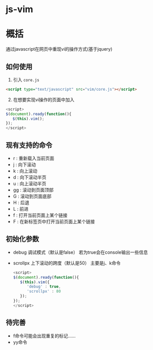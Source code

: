 js-vim
======

# 概括

通过javascript在网页中重现vi的操作方式(基于jquery)

## 如何使用

1. 引入 `core.js`

  ```html
  <script type="text/javascript" src="vim/core.js"></script>
  ```

2. 在想要实现vi操作的页面中加入

  ```js
  <script>
  $(document).ready(function(){
     $(this).vim();
  });
  </script>
  ```
  
## 现有支持的命令

* r : 重新载入当前页面
* j : 向下滚动
* k : 向上滚动
* d : 向下滚动半页
* u : 向上滚动半页
* gg : 滚动到页面顶部
* G : 滚动到页面底部
* H : 后退
* L : 前进
* f : 打开当前页面上某个链接
* F : 在新标签页中打开当前页面上某个链接

## 初始化参数

* debug 调试模式（默认是false） 若为true会在console输出一些信息
* scrollpx 上下滚动的跨度（默认是50） 主要是j、k命令

  ```js
  <script>
  $(document).ready(function(){
     $(this).vim({
		'debug' : true,
		'scrollpx' : 80
	 });
  });
  </script>
  ```

## 待完善

* f命令可能会出现重复的标记……
* yy命令